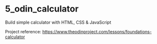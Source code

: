 # 5_odin_calculator
Build simple calculator with HTML, CSS &amp; JavaScript

Project reference: https://www.theodinproject.com/lessons/foundations-calculator


